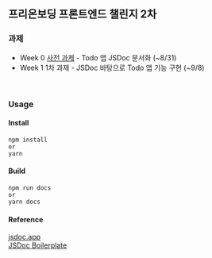 ## 프리온보딩 프론트엔드 챌린지 2차

### 과제
- Week 0 [사전 과제](https://gist.github.com/pocojang/3c3d4470a3d2a978b5ebfb3f613e40fa) - Todo 앱 JSDoc 문서화 (~8/31)
- Week 1 1차 과제 - JSDoc 바탕으로 Todo 앱 기능 구현 (~9/8)

<br>

### Usage

#### Install
```
npm install
or
yarn
```

#### Build
```
npm run docs
or
yarn docs
```

#### Reference
[jsdoc.app](https://jsdoc.app/)  
[JSDoc Boilerplate](https://github.com/pocojang/jsdoc-boilerplate)   
